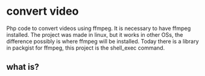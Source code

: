 # convert video

Php code to convert videos using ffmpeg. It is necessary to have ffmpeg installed.
The project was made in linux, but it works in other OSs, the difference possibly is where ffmpeg will be installed. Today there is a library in packgist for ffmpeg, this project is the shell_exec command.

## what is?


